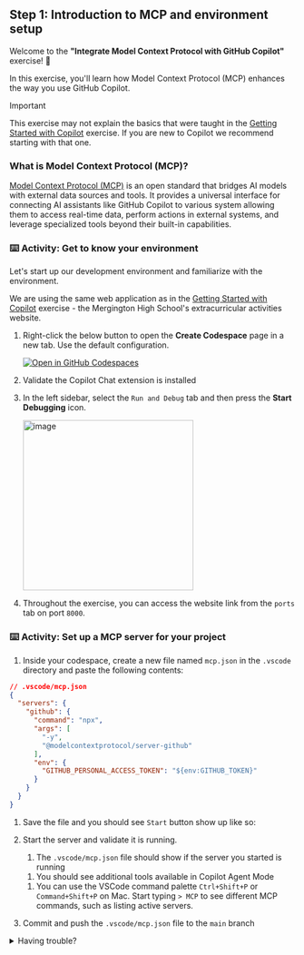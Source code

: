 ## Step 1: Introduction to MCP and environment setup

Welcome to the **"Integrate Model Context Protocol with GitHub Copilot"** exercise! :robot:

In this exercise, you'll learn how Model Context Protocol (MCP) enhances the way you use GitHub Copilot.

> [!IMPORTANT]
>  This exercise may not explain the basics that were taught in the [Getting Started with Copilot](https://github.com/skills/getting-started-with-github-copilot) exercise. If you are new to Copilot we recommend starting with that one.


### What is Model Context Protocol (MCP)?

[Model Context Protocol (MCP)](https://modelcontextprotocol.io/introduction) is an open standard that bridges AI models with external data sources and tools. It provides a universal interface for connecting AI assistants like GitHub Copilot to various system allowing them to access real-time data, perform actions in external systems, and leverage specialized tools beyond their built-in capabilities.
### :keyboard: Activity: Get to know your environment

Let's start up our development environment and familiarize with the environment.

We are using the same web application as in the [Getting Started with Copilot](https://github.com/skills/getting-started-with-github-copilot) exercise - the Mergington High School's extracurricular activities website.

1. Right-click the below button to open the **Create Codespace** page in a new tab. Use the default configuration.

   [![Open in GitHub Codespaces](https://github.com/codespaces/badge.svg)](https://codespaces.new/{{full_repo_name}}?quickstart=1)

1. Validate the Copilot Chat extension is installed
1. In the left sidebar, select the `Run and Debug` tab and then press the **Start Debugging** icon.

   <img width="300" alt="image" src="https://github.com/user-attachments/assets/50b27f2a-5eab-4827-9343-ab5bce62357e" />

1. Throughout the exercise, you can access the website link from the `ports` tab on port `8000`.

### :keyboard: Activity: Set up a MCP server for your project

1. Inside your codespace, create a new file named `mcp.json` in the `.vscode` directory and paste the following contents:

  ```json
  // .vscode/mcp.json
  {
    "servers": {
      "github": {
        "command": "npx",
        "args": [
          "-y",
          "@modelcontextprotocol/server-github"
        ],
        "env": {
          "GITHUB_PERSONAL_ACCESS_TOKEN": "${env:GITHUB_TOKEN}"
        }
      }
    }
  }
  ```

1. Save the file and you should see `Start` button show up like so:

    <!-- TODO: Add screenshot with start button -->

1. Start the server and validate it is running.
   1. The `.vscode/mcp.json` file should show if the server you started is running
   <!-- TODO: Add screenshot -->
   1. You should see additional tools available in Copilot Agent Mode
   <!-- TODO: Add screenshot -->
   1. You can use the VSCode command palette `Ctrl+Shift+P` or `Command+Shift+P` on Mac.
   Start typing `> MCP` to see different MCP commands, such as listing active servers.
   <!-- TODO: Add screenshot -->

1. Commit and push the `.vscode/mcp.json` file to the `main` branch


<details>
<summary>Having trouble?</summary><br/>

Make sure you:

- Properly properly copied the `json` contents above to `.vscode/mcp.json` file
- Pushed your changes to the `main` branch

</details>
